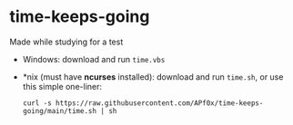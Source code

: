 # time-keeps-going
Made while studying for a test

* Windows: download and run ``time.vbs``
* \*nix (must have **ncurses** installed): download and run ``time.sh``, or use this simple one-liner:

  ``curl -s https://raw.githubusercontent.com/APf0x/time-keeps-going/main/time.sh | sh``
